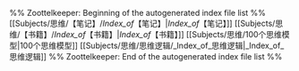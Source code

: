 %% Zoottelkeeper: Beginning of the autogenerated index file list  %%
 [[Subjects/思维/【笔记】/_Index_of_【笔记】|_Index_of_【笔记】]]
 [[Subjects/思维/【书籍】/_Index_of_【书籍】|_Index_of_【书籍】]]
 [[Subjects/思维/100个思维模型|100个思维模型]]
 [[Subjects/思维/思维逻辑/_Index_of_思维逻辑|_Index_of_思维逻辑]]
%% Zoottelkeeper: End of the autogenerated index file list  %%
